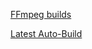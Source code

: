 [FFmpeg builds](https://github.com/yt-dlp/FFmpeg-Builds)

[Latest Auto-Build](https://github.com/yt-dlp/FFmpeg-Builds/releases/tag/latest)

